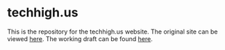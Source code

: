 # techhigh.us

This is the repository for the techhigh.us website. The original site can be viewed [here](https://techhigh.us). The working draft can be found [here](https://wordpress.techhigh.us).
